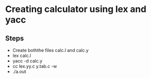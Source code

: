 # Creating calculator using lex and yacc

## Steps
- Create boththe files calc.l and calc.y
- lex calc.l
- yacc -d calc.y
- cc lex.yy.c y.tab.c -w
- ./a.out
